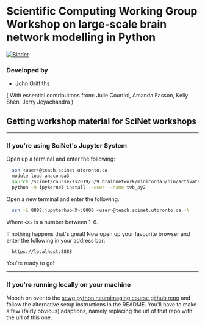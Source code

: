# Scientific Computing Working Group Workshop on large-scale brain network modelling in Python

[![Binder](https://mybinder.org/badge_logo.svg)](https://mybinder.org/v2/gh/JohnGriffiths/scwg2019_python_bnm/master)


### Developed by
- John Griffiths

( With essential contributions from: Julie Courtiol, Amanda Easson, Kelly Shen, Jerry Jeyachandra )


## Getting workshop material for SciNet workshops

*** 

### If you're using SciNet's Jupyter System

Open up a terminal and enter the following:
```bash
  ssh <user>@teach.scinet.utoronto.ca
  module load anaconda3
  source /scinet/course/ss2019/3/9_brainnetwork/miniconda3/bin/activate tvb_py2
  python -m ipykernel install --user --name tvb_py2
```

Open a new terminal and enter the following:
```bash
  ssh -L 8888:jupyterhub<X>:8000 <user>@teach.scinet.utoronto.ca -N
```

Where `<X>` is a number between 1-6. 

If nothing happens that's great! Now open up your favourite browser and enter the following in your address bar:

```
  https://localhost:8888
```

You're ready to go!

***


### If you're running locally on your machine

Mooch on over to the [scwg python neuroimaging course github repo](https://github.com/jerdra/scwg2018_python_neuroimaging) and follow the alternative setup instructions in the README. You'll have to make a few (fairly obvious) adaptions, namely replacing the url of that repo with the url of this one. 






